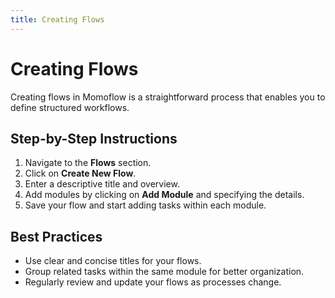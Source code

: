 ```yaml
---
title: Creating Flows
---
```


# Creating Flows

Creating flows in Momoflow is a straightforward process that enables you to define structured workflows.

## Step-by-Step Instructions
1. Navigate to the **Flows** section.
2. Click on **Create New Flow**.
3. Enter a descriptive title and overview.
4. Add modules by clicking on **Add Module** and specifying the details.
5. Save your flow and start adding tasks within each module.

## Best Practices
- Use clear and concise titles for your flows.
- Group related tasks within the same module for better organization.
- Regularly review and update your flows as processes change.
